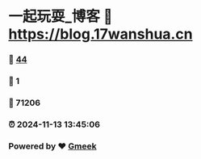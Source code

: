 # 一起玩耍_博客 :link: https://blog.17wanshua.cn 
### :page_facing_up: [44](https://blog.17wanshua.cn/tag.html) 
### :speech_balloon: 1 
### :hibiscus: 71206 
### :alarm_clock: 2024-11-13 13:45:06 
### Powered by :heart: [Gmeek](https://github.com/Meekdai/Gmeek)
